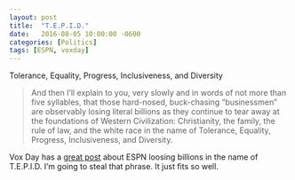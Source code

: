 ```yaml
---
layout: post
title:  "T.E.P.I.D."
date:   2016-08-05 10:00:00 -0600
categories: [Politics]
tags: [ESPN, voxday]
---
```


Tolerance, Equality, Progress, Inclusiveness, and Diversity

> And then I’ll explain to you, very slowly and in words of not more than five syllables, that those hard-nosed, buck-chasing “businessmen” are observably losing literal billions as they continue to tear away at the foundations of Western Civilization: Christianity, the family, the rule of law, and the white race in the name of Tolerance, Equality, Progress, Inclusiveness, and Diversity.

Vox Day has a [great post](https://voxday.blogspot.com/2016/08/the-cost-of-sjw-convergence.html) about ESPN loosing billions in the name of T.E.P.I.D. I’m going to steal that phrase. It just fits so well.
